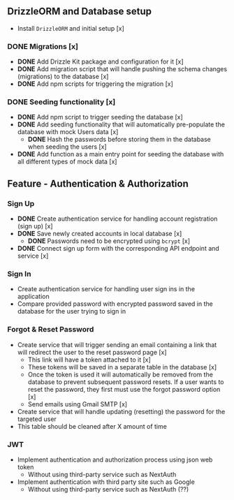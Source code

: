 ## DrizzleORM and Database setup

- Install `DrizzleORM` and initial setup [x]

### **DONE** Migrations [x]

- **DONE** Add Drizzle Kit package and configuration for it [x]
- **DONE** Add migration script that will handle pushing the schema changes (migrations) to the database [x]
- **DONE** Add npm scripts for triggering the migration [x]

### **DONE** Seeding functionality [x]

- **DONE** Add npm script to trigger seeding the database [x]
- **DONE** Add seeding functionality that will automatically pre-populate the database with mock Users data [x]
  - **DONE** Hash the passwords before storing them in the database when seeding the users [x]
- **DONE** Add function as a main entry point for seeding the database with all different types of mock data [x]

## Feature - Authentication & Authorization

### Sign Up

- **DONE** Create authentication service for handling account registration (sign up) [x]
- **DONE** Save newly created accounts in local database [x]
  - **DONE** Passwords need to be encrypted using `bcrypt` [x]
- **DONE** Connect sign up form with the corresponding API endpoint and service [x]

### Sign In

- Create authentication service for handling user sign ins in the application
- Compare provided password with encrypted password saved in the database for the user trying to sign in

### Forgot & Reset Password

- Create service that will trigger sending an email containing a link
  that will redirect the user to the reset password page [x]
  - This link will have a token attached to it [x]
  - These tokens will be saved in a separate table in the database [x]
  - Once the token is used it will automatically be removed from the database to prevent
    subsequent password resets. If a user wants to reset the password, they first must use the forgot password option [x]
  - Send emails using Gmail SMTP [x]
- Create service that will handle updating (resetting) the password for the targeted user
- This table should be cleaned after X amount of time

### JWT

- Implement authentication and authorization process using json web token
  - Without using third-party service such as NextAuth
- Implement authentication with third party site such as Google
  - Without using third-party service such as NextAuth (??)
